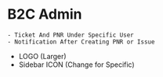 # B2C Admin

    - Ticket And PNR Under Specific User
    - Notification After Creating PNR or Issue

- LOGO (Larger)
- Sidebar ICON (Change for Specific)